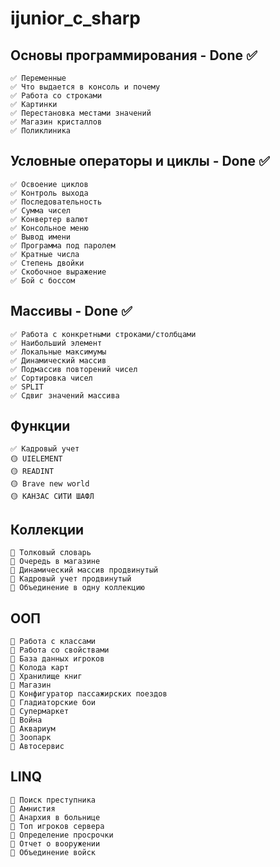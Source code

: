 # ijunior_c_sharp
## Основы программирования - Done ✅
```
✅ Переменные
✅ Что выдается в консоль и почему
✅ Работа со строками
✅ Картинки
✅ Перестановка местами значений
✅ Магазин кристаллов
✅ Поликлиника
```
## Условные операторы и циклы - Done ✅
```
✅ Освоение циклов
✅ Контроль выхода
✅ Последовательность
✅ Сумма чисел
✅ Конвертер валют
✅ Консольное меню
✅ Вывод имени
✅ Программа под паролем
✅ Кратные числа
✅ Степень двойки
✅ Скобочное выражение
✅ Бой с боссом
```
## Массивы - Done ✅
```
✅ Работа с конкретными строками/столбцами
✅ Наибольший элемент
✅ Локальные максимумы
✅ Динамический массив
✅ Подмассив повторений чисел
✅ Сортировка чисел
✅ SPLIT
✅ Сдвиг значений массива
```
## Функции
```
✅ Кадровый учет
🟡 UIELEMENT
🟡 READINT
🟡 Brave new world
🟡 КАНЗАС СИТИ ШАФЛ
```
## Коллекции
```
🔁 Толковый словарь
🔁 Очередь в магазине
🔁 Динамический массив продвинутый
🔁 Кадровый учет продвинутый
🔁 Объединение в одну коллекцию
```
## ООП
```
🔁 Работа с классами
🔁 Работа со свойствами
🔁 База данных игроков
🔁 Колода карт
🔁 Хранилище книг
🔁 Магазин
🔁 Конфигуратор пассажирских поездов
🔁 Гладиаторские бои
🔁 Супермаркет
🔁 Война
🔁 Аквариум
🔁 Зоопарк
🔁 Автосервис
```
## LINQ
```
🔁 Поиск преступника
🔁 Амнистия
🔁 Анархия в больнице
🔁 Топ игроков сервера
🔁 Определение просрочки
🔁 Отчет о вооружении
🔁 Объединение войск
```

